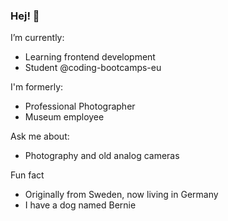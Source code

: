 ### Hej! 👋


I’m currently:
- Learning frontend development 
- Student @coding-bootcamps-eu

I'm formerly:
- Professional Photographer
- Museum employee 

Ask me about:
- Photography and old analog cameras

Fun fact
- Originally from Sweden, now living in Germany
- I have a dog named Bernie


